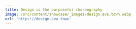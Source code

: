 ```yaml
---
title: Design is the purposeful choreography
image: /src/content/showcase/_images/design.eva.town.webp
url: 'https://design.eva.town'
---
```


